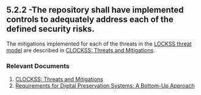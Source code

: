 ## 5.2.2 -The repository shall have implemented controls to adequately address each of the defined security risks.

The mitigations implemented for each of the threats in the [LOCKSS
threat model](http://dx.doi.org/10.1045/november2005-rosenthal) are
described in [CLOCKSS: Threats and
Mitigations](CLOCKSS:_Threats_and_Mitigations "wikilink").

### Relevant Documents

1.  [CLOCKSS: Threats and
    Mitigations](CLOCKSS:_Threats_and_Mitigations "wikilink")
2.  [Requirements for Digital Preservation Systems: A Bottom-Up
    Approach](http://dx.doi.org/10.1045/november2005-rosenthal)